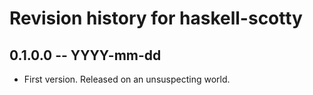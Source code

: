 # Revision history for haskell-scotty

## 0.1.0.0 -- YYYY-mm-dd

* First version. Released on an unsuspecting world.
